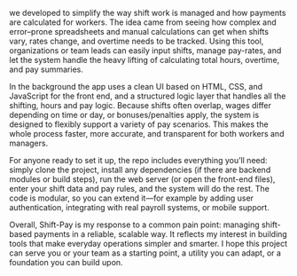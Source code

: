 we developed to simplify the way shift work is managed and how payments are calculated for workers. The idea came from seeing how complex and error–prone spreadsheets and manual calculations can get when shifts vary, rates change, and overtime needs to be tracked. Using this tool, organizations or team leads can easily input shifts, manage pay-rates, and let the system handle the heavy lifting of calculating total hours, overtime, and pay summaries.

In the background the app uses a clean UI based on HTML, CSS, and JavaScript for the front end, and a structured logic layer that handles all the shifting, hours and pay logic. Because shifts often overlap, wages differ depending on time or day, or bonuses/penalties apply, the system is designed to flexibly support a variety of pay scenarios. This makes the whole process faster, more accurate, and transparent for both workers and managers.

For anyone ready to set it up, the repo includes everything you’ll need: simply clone the project, install any dependencies (if there are backend modules or build steps), run the web server (or open the front-end files), enter your shift data and pay rules, and the system will do the rest. The code is modular, so you can extend it—for example by adding user authentication, integrating with real payroll systems, or mobile support.

Overall, Shift-Pay is my response to a common pain point: managing shift-based payments in a reliable, scalable way. It reflects my interest in building tools that make everyday operations simpler and smarter. I hope this project can serve you or your team as a starting point, a utility you can adapt, or a foundation you can build upon.
